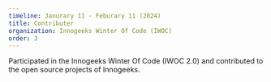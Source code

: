 ```yaml
---
timeline: Janurary 11 - Feburary 11 (2024)
title: Contributer
organization: Innogeeks Winter Of Code (IWOC)
order: 3
---
```

Participated in the Innogeeks Winter Of Code (IWOC 2.0) and contributed to the open source projects of Innogeeks. 
